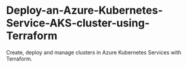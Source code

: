 # Deploy-an-Azure-Kubernetes-Service-AKS-cluster-using-Terraform
Create, deploy and manage clusters in Azure Kubernetes Services with Terraform. 
